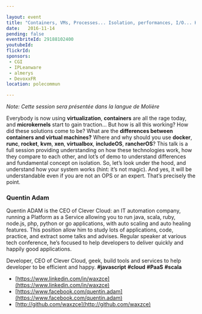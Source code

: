 ```yaml
---

layout: event
title: "Containers, VMs, Processes... Isolation, performances, I/O... How all of these technologies work and compare to each other? Deep dive and learn about your Operating System."
date:   2016-11-14
pending: false
eventbriteId: 29188102400
youtubeId:
flickrId: 
sponsors:
 - CGI
 - IPLeanware
 - almerys
 - DevoxxFR
location: polecommun

---
```


*Note: Cette session sera présentée dans la langue de Molière*

Everybody is now using **virtualization**, **containers** are all the rage today, and **microkernels** start to gain traction… But how is all this working? How did these solutions come to be? What are the **differences between containers and virtual machines?** Where and why should you use **docker**, **runc**, **rocket**, **kvm**, **xen**, **virtualbox**, **includeOS**, **rancherOS**? This talk is a full session providing understanding on how these technologies work, how they compare to each other, and lot’s of demo to understand differences and fundamental concept on isolation. So, let’s look under the hood, and understand how your system works (hint: it’s not magic). And yes, it will be understandable even if you are not an OPS or an expert. That’s precisely the point.

### Quentin Adam

Quentin ADAM is the CEO of Clever Cloud: an IT automation company, running a Platform as a Service allowing you to run java, scala, ruby, node.js, php, python or go applications, with auto scaling and auto healing features. This position allow him to study lots of applications, code, practice, and extract some talks and advises. Regular speaker at various tech conference, he’s focused to help developers to deliver quickly and happily good applications.

Developer, CEO of Clever Cloud, geek, build tools and services to help developer to be efficient and happy. **#javascript** **#cloud** **#PaaS** **#scala**

- [https://www.linkedin.com/in/waxzce](https://www.linkedin.com/in/waxzce)
- [https://www.facebook.com/quentin.adam](https://www.facebook.com/quentin.adam)
- [http://github.com/waxzce](http://github.com/waxzce)
